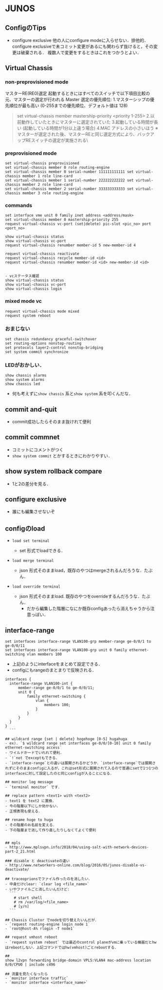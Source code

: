 # JUNOS

## ConfigのTips
  - configure exclusive
  他の人にconfigure modeに入らせない．排他的．configure exclusiveで未コミット変更があるにも関わらず抜けると，その変更は破棄される．
  複数人で変更をするときはこれをつかうとよい．

## Virtual Chassis

### non-preprovisioned mode
マスターRE(RE0)選定 起動するときにはすべてのスイッチで以下項目比較の元、マスターの選定が行われる Master 選定の優先順位:
1.マスターシップの優先順位が最も高い (0-255までの優先順位、デフォルト値は 128)
> set virtual-chassis member <member-id> mastership-priority <priority 1-255>
2.以前動作していたときにマスターに選定されていた 3.起動している時間が長い (起動している時間が1分以上違う場合) 4.MAC アドレスの小さいほう
※マスターが選定された後、マスターREと同じ選定方式により、バックアップREスイッチの選定が実施される\\


### preprovisioned mode 
```
set virtual-chassis preprovisioned
set virtual-chassis member 0 role routing-engine
set virtual-chassis member 0 serial-number 111111111111 set virtual-chassis member 1 role line-card
set virtual-chassis member 1 serial-number 222222222222 set virtual-chassis member 2 role line-card
set virtual-chassis member 2 serial-number 333333333333 set virtual-chassis member 3 role routing-engine
```

### commands
```
set interface vme unit 0 family inet address <address/mask>
set virtual-chassis member 0 mastership-priority 255
request virtual-chassis vc-port (set|delete) pic-slot <pic_no> port <port_no>

show virtual-chassis status
show virtual-chassis vc-port
request virtual-chassis renumber member-id 5 new-member-id 4

request virtual-chassis reactivate
request virtual-chassis recycle member-id <id>
request virtual-chassis renumber member-id <id> new-member-id <id>


- vcステータス確認
show virtual-chassis status
show virtual-chassis vc-port
show virtual-chassis login
```
### mixed mode vc
```
request virtual-chassis mode mixed
request system reboot
```
### おまじない
```
set chassis redundancy graceful-switchover
set routing-options nonstop-routing
set protocols layer2-control nonstop-bridging
set system commit synchronize
```

### LEDがおかしい．
```
show chassis alarms 
show system alarms 
show chassis led 
```
- 何も考えずに`show chassis` 系と`show system` 系を叩くんだな．

## commit and-quit
  - commit成功したらそのまま抜けれて便利

## commit commnet <text>
  - コミットにコメントがつく
  - `show system commit` とかするときにわかりやすい．

## show system rollback compare <commit1> <commit2>
  - 1と2の差分を見る．

## configure exclusive
  - 誰にも編集させないぞ

## configのload
  - `load set terminal`
    - set 形式でloadできる．

  - `load merge terminal`
    - json 形式そのままload，既存のやつはmergeされるんだろうな．たぶん．

  - `load override terminal`
    - json 形式そのままload. 既存のやつをoverrideするんだろうな．たぶん．
      - だから編集した階層になにか既存configあったら消えちゃうから注意っぽい．

## interface-range
  ```
  set interfaces interface-range VLAN100-grp member-range ge-0/0/1 to ge-0/0/11
  set interfaces interface-range VLAN100-grp unit 0 family ethernet-switching vlan members 100
  ```
  - 上記のようにinterfaceをまとめて設定できる．
  - configにもrangeのまとまりで反映される．
  ```
  interfaces {
    interface-range VLAN100-int {
        member-range ge-0/0/1 to ge-0/0/11;
        unit 0 {
            family ethernet-switching {
                vlan {
                    members 100;
                }
            }
        }
    }
  }
    ```

## wildcard range {set | delete} hogehoge [0-5] hugahuga
  - ex). `$ wildcard range set interfaces ge-0/0/[0-10] unit 0 family ethernet-switching access`
  - ワイルドかードでいれれて便利．
  - `!`not でexceptもできる．
  - `interface-range`との違いは展開されるかどうか．`interface-range`では展開されずにそのままconfigに入るが，これはset形式に展開されて入るので普通にsetで1つ1つのinterfaceに対して設定したのと同じconfigが入ることになる．

## monitor log message
  - `terminal monitor` です．

## replace pattern <text1> with <text2>
  - text1 を text2 に置換．
  - 今の階層以下にしか効かない．
  - 正規表現も使える．

## rename hoge to huga
  - その階層のお名前を変える．
  - 下の階層まで消して作り直したりしなくてよくて便利


## mpls
  - http://www.mplsvpn.info/2018/04/using-salt-with-network-devices-part-2_21.html

### disable と deactivateの違い
  - http://www.networkers-online.com/blog/2016/05/junos-disable-vs-deactivate/

## traceoprionsでファイル作ったのを消したい．
  - 中身だけclear: `clear log <file_name>`
  - いやファイルごと消したいんだけど: 
    ```
      # start shell
      # rm /var/log/<file_name>
      # [y/n]
    ```

## Chassis Clustor でnodeを切り替えたいんだが．
  - `request routing-engine login node 1`
  - `root@host-A% rlogin -T node1`

## request vmhost reboot
  - `request system reboot` では最近のcontrol planeがvmに乗っている機器だとhwはrebootしない．上記コマンドではhw(vmhost)ごとrebootする．

##
show l2vpn forwarding bridge-domain VPLS:VLAN4 mac-address location 0/0/CPU0 | include c496

## 流量を見たくなったら
  - `monitor interface traffic`
  - `monitor interface <interface_name>`